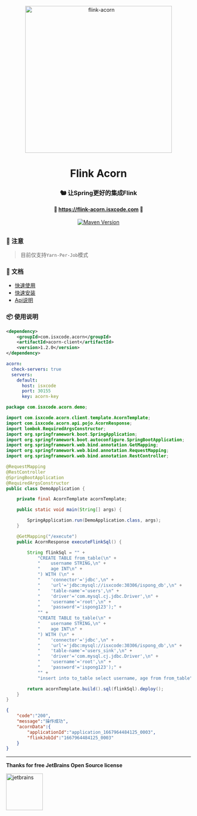 <p align="center">
  <a href="https://github.com/ispong/flink-acorn" style="border-bottom: none !important;">
    <img alt="flink-acorn" width="400" src="https://img.isxcode.com/isxcode_img/flink-acorn/logo_new.png">
  </a>
</p>

<h1 align="center">
    Flink Acorn
</h1>

<h3 align="center">
    🐿️ 让Spring更好的集成Flink
</h3>

<h4 align="center">
    🌰 <a href="https://flink-acorn.isxcode.com">https://flink-acorn.isxcode.com</a> 🌰
</h4>

<div align="center" class="badge">

[![Maven Version](https://img.shields.io/maven-central/v/com.isxcode.acorn/acorn-client)](https://search.maven.org/artifact/com.isxcode.acorn/acorn-client)

</div>

<h2></h2>

### 📢 注意

> 目前仅支持`Yarn-Per-Job`模式

### 📒 文档

- [快速使用](https://flink-acorn.isxcode.com/#/zh-cn/start/%E5%BF%AB%E9%80%9F%E4%BD%BF%E7%94%A8)
- [快速安装](https://flink-acorn.isxcode.com/#/zh-cn/install/%E5%BF%AB%E9%80%9F%E5%AE%89%E8%A3%85)
- [Api说明](https://flink-acorn.isxcode.com/#/zh-cn/reference/Api%E8%AF%B4%E6%98%8E)

### 📦 使用说明

```xml
<dependency>
    <groupId>com.isxcode.acorn</groupId>
    <artifactId>acorn-client</artifactId>
    <version>1.2.0</version>
</dependency>
```

```yml
acorn:
  check-servers: true
  servers:
    default:
      host: isxcode
      port: 30155
      key: acorn-key
```

```java
package com.isxcode.acorn.demo;

import com.isxcode.acorn.client.template.AcornTemplate;
import com.isxcode.acorn.api.pojo.AcornResponse;
import lombok.RequiredArgsConstructor;
import org.springframework.boot.SpringApplication;
import org.springframework.boot.autoconfigure.SpringBootApplication;
import org.springframework.web.bind.annotation.GetMapping;
import org.springframework.web.bind.annotation.RequestMapping;
import org.springframework.web.bind.annotation.RestController;

@RequestMapping
@RestController
@SpringBootApplication
@RequiredArgsConstructor
public class DemoApplication {

    private final AcornTemplate acornTemplate;

    public static void main(String[] args) {

        SpringApplication.run(DemoApplication.class, args);
    }

    @GetMapping("/execute")
    public AcornResponse executeFlinkSql() {

        String flinkSql = "" +
            "CREATE TABLE from_table(\n" +
            "    username STRING,\n" +
            "    age INT\n" +
            ") WITH (\n" +
            "    'connector'='jdbc',\n" +
            "    'url'='jdbc:mysql://isxcode:30306/ispong_db',\n" +
            "    'table-name'='users',\n" +
            "    'driver'='com.mysql.cj.jdbc.Driver',\n" +
            "    'username'='root',\n" +
            "    'password'='ispong123');" +
            "" +
            "CREATE TABLE to_table(\n" +
            "    username STRING,\n" +
            "    age INT\n" +
            ") WITH (\n" +
            "    'connector'='jdbc',\n" +
            "    'url'='jdbc:mysql://isxcode:30306/ispong_db',\n" +
            "    'table-name'='users_sink',\n" +
            "    'driver'='com.mysql.cj.jdbc.Driver',\n" +
            "    'username'='root',\n" +
            "    'password'='ispong123');" +
            "" +
            "insert into to_table select username, age from from_table";

        return acornTemplate.build().sql(flinkSql).deploy();
    }
}
```

```json
{
    "code":"200",
    "message":"操作成功",
    "acornData":{
        "applicationId":"application_1667964484125_0003",
        "flinkJobId":"1667964484125_0003"
    }
}
```

***

**Thanks for free JetBrains Open Source license**

<a href="https://www.jetbrains.com/?from=spring-demo" target="_blank" style="border-bottom: none !important;">
    <img src="https://img.isxcode.com/index_img/jetbrains/jetbrains-3.png" height="100" alt="jetbrains"/>
</a>


